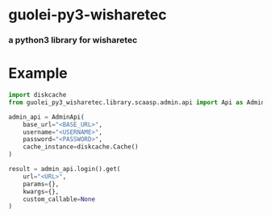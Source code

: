 # guolei-py3-wisharetec

### a python3 library for wisharetec

# Example

```python
import diskcache
from guolei_py3_wisharetec.library.scaasp.admin.api import Api as AdminApi, ApiUrlSettings as AdminApiUrlSettings

admin_api = AdminApi(
    base_url="<BASE_URL>",
    username="<USERNAME>",
    password="<PASSWORD>",
    cache_instance=diskcache.Cache()
)

result = admin_api.login().get(
    url="<URL>",
    params={},
    kwargs={},
    custom_callable=None
)

```